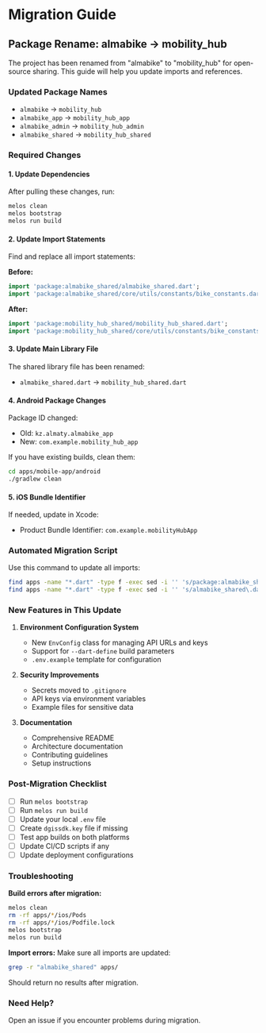 # Migration Guide

## Package Rename: almabike → mobility_hub

The project has been renamed from "almabike" to "mobility_hub" for open-source sharing. This guide will help you update imports and references.

### Updated Package Names

- `almabike` → `mobility_hub`
- `almabike_app` → `mobility_hub_app`
- `almabike_admin` → `mobility_hub_admin`
- `almabike_shared` → `mobility_hub_shared`

### Required Changes

#### 1. Update Dependencies

After pulling these changes, run:

```bash
melos clean
melos bootstrap
melos run build
```

#### 2. Update Import Statements

Find and replace all import statements:

**Before:**
```dart
import 'package:almabike_shared/almabike_shared.dart';
import 'package:almabike_shared/core/utils/constants/bike_constants.dart';
```

**After:**
```dart
import 'package:mobility_hub_shared/mobility_hub_shared.dart';
import 'package:mobility_hub_shared/core/utils/constants/bike_constants.dart';
```

#### 3. Update Main Library File

The shared library file has been renamed:

- `almabike_shared.dart` → `mobility_hub_shared.dart`

#### 4. Android Package Changes

Package ID changed:
- Old: `kz.almaty.almabike_app`
- New: `com.example.mobility_hub_app`

If you have existing builds, clean them:

```bash
cd apps/mobile-app/android
./gradlew clean
```

#### 5. iOS Bundle Identifier

If needed, update in Xcode:
- Product Bundle Identifier: `com.example.mobilityHubApp`

### Automated Migration Script

Use this command to update all imports:

```bash
find apps -name "*.dart" -type f -exec sed -i '' 's/package:almabike_shared/package:mobility_hub_shared/g' {} +
find apps -name "*.dart" -type f -exec sed -i '' 's/almabike_shared\.dart/mobility_hub_shared.dart/g' {} +
```

### New Features in This Update

1. **Environment Configuration System**
   - New `EnvConfig` class for managing API URLs and keys
   - Support for `--dart-define` build parameters
   - `.env.example` template for configuration

2. **Security Improvements**
   - Secrets moved to `.gitignore`
   - API keys via environment variables
   - Example files for sensitive data

3. **Documentation**
   - Comprehensive README
   - Architecture documentation
   - Contributing guidelines
   - Setup instructions

### Post-Migration Checklist

- [ ] Run `melos bootstrap`
- [ ] Run `melos run build`
- [ ] Update your local `.env` file
- [ ] Create `dgissdk.key` file if missing
- [ ] Test app builds on both platforms
- [ ] Update CI/CD scripts if any
- [ ] Update deployment configurations

### Troubleshooting

**Build errors after migration:**
```bash
melos clean
rm -rf apps/*/ios/Pods
rm -rf apps/*/ios/Podfile.lock
melos bootstrap
melos run build
```

**Import errors:**
Make sure all imports are updated:
```bash
grep -r "almabike_shared" apps/
```

Should return no results after migration.

### Need Help?

Open an issue if you encounter problems during migration.
